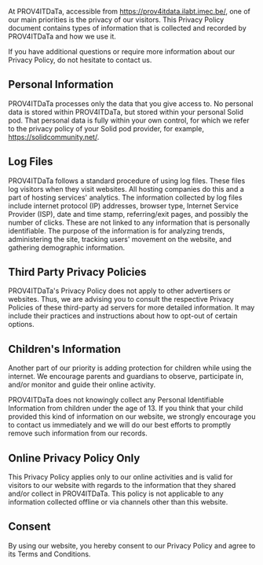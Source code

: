 At PROV4ITDaTa, accessible from <https://prov4itdata.ilabt.imec.be/>, one of our main priorities is the privacy of our visitors. This Privacy Policy document contains types of information that is collected and recorded by PROV4ITDaTa and how we use it.

If you have additional questions or require more information about our Privacy Policy, do not hesitate to contact us.

## Personal Information

PROV4ITDaTa processes only the data that you give access to.
No personal data is stored within PROV4ITDaTa,
but stored within your personal Solid pod.
That personal data is fully within your own control,
for which we refer to the privacy policy of your Solid pod provider, for example, <https://solidcommunity.net/>.

## Log Files

PROV4ITDaTa follows a standard procedure of using log files. These files log visitors when they visit websites. All hosting companies do this and a part of hosting services' analytics. The information collected by log files include internet protocol (IP) addresses, browser type, Internet Service Provider (ISP), date and time stamp, referring/exit pages, and possibly the number of clicks. These are not linked to any information that is personally identifiable. The purpose of the information is for analyzing trends, administering the site, tracking users' movement on the website, and gathering demographic information.

## Third Party Privacy Policies

PROV4ITDaTa's Privacy Policy does not apply to other advertisers or websites. Thus, we are advising you to consult the respective Privacy Policies of these third-party ad servers for more detailed information. It may include their practices and instructions about how to opt-out of certain options.

## Children's Information

Another part of our priority is adding protection for children while using the internet. We encourage parents and guardians to observe, participate in, and/or monitor and guide their online activity.

PROV4ITDaTa does not knowingly collect any Personal Identifiable Information from children under the age of 13. If you think that your child provided this kind of information on our website, we strongly encourage you to contact us immediately and we will do our best efforts to promptly remove such information from our records.

## Online Privacy Policy Only

This Privacy Policy applies only to our online activities and is valid for visitors to our website with regards to the information that they shared and/or collect in PROV4ITDaTa. This policy is not applicable to any information collected offline or via channels other than this website.

## Consent

By using our website, you hereby consent to our Privacy Policy and agree to its Terms and Conditions.
